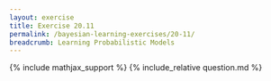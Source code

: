 ```yaml
---
layout: exercise
title: Exercise 20.11
permalink: /bayesian-learning-exercises/20-11/
breadcrumb: Learning Probabilistic Models
---
```


{% include mathjax_support %}
{% include_relative question.md %}
